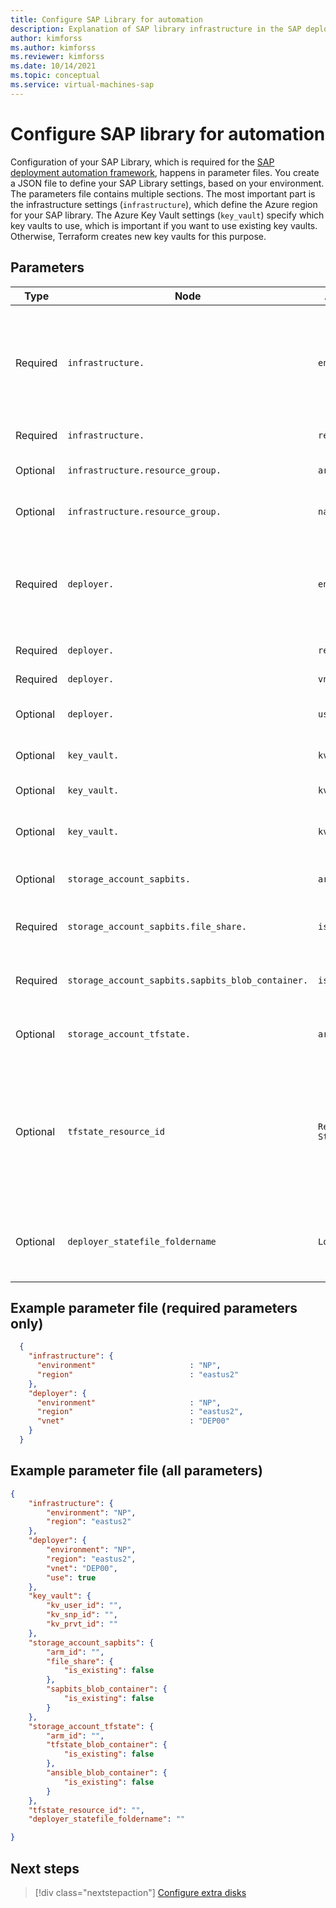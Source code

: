 ```yaml
---
title: Configure SAP Library for automation
description: Explanation of SAP library infrastructure in the SAP deployment automation framework on Azure.
author: kimforss
ms.author: kimforss
ms.reviewer: kimforss
ms.date: 10/14/2021
ms.topic: conceptual
ms.service: virtual-machines-sap
---
```


# Configure SAP library for automation

 Configuration of your SAP Library, which is required for the [SAP deployment automation framework](automation-deployment-framework.md), happens in parameter files. You create a JSON file to define your SAP Library settings, based on your environment. The parameters file contains multiple sections. The most important part is the infrastructure settings (`infrastructure`), which define the Azure region for your SAP library. The Azure Key Vault settings (`key_vault`) specify which key vaults to use, which is important if you want to use existing key vaults. Otherwise, Terraform creates new key vaults for this purpose.

## Parameters

| Type | Node | Attribute | Description |
| ---- | ---- | --------- | ----------- |
| Required | `infrastructure.` | `environment` | A five-character identifier for the workload zone. For example, `PROD` for a production environment and `NP` for a non-production environment. You can also identify environments by a unique Service Principal Name (SPN) or subscription. |
| Required | `infrastructure.` | `region` |  The Azure region in which to deploy the SAP Library. |
| Optional | `infrastructure.resource_group.` | `arm_id` | The Azure resource identifier for the resource group to use for deployment. |
| Optional | `infrastructure.resource_group.` | `name` | The name of the resource group that you want to create and use. |
| Required | `deployer.` | `environment` | The identifier for the [deployer's](automation-deployment-framework.md#deployment-components) environment. Typically, this value is the same as `infrastructure.environment.`. For multi-subscription scenarios, set to a different value as needed. |
| Required | `deployer.` | `region` | The Azure region that your deployer is in. |
| Required | `deployer.` | `vnet` | The designator for your deployer's virtual network. |
| Optional | `deployer.` | `use` | A flag to control if the deployment includes a deployer. |
| Optional | `key_vault.` | `kv_user_id` | The Azure Key Vault resource identifier for the key vault to use. |
| Optional | `key_vault.` | `kv_prvt_id` | The resource identifier of the private key vault to use. |
| Optional | `key_vault.` | `kv_spn_id` | The resource identifier of the private key vault to use that contains Service Principal Name (SPN) details. |
| Optional | `storage_account_sapbits.` | `arm_id` | The resource identifier of the storage account in which to store the SAP binaries. |
| Required | `storage_account_sapbits.file_share.` | `is_existing` | Boolean flag for whether the file share for the SAP media already exists (`true`) or not (`false`). |
| Required | `storage_account_sapbits.sapbits_blob_container.` | `is_existing` | Boolean flag to set whether the Azure Blob Storage container already exists (`true`) or not (`false`). |
| Optional | `storage_account_tfstate.` | `arm_id` | The resource identifier for the storage account in which to store the Terraform state files. |
| Optional | `tfstate_resource_id` | `Remote State` | The resource identifier for the storage account in which to store state files. Typically, the SAP Library execution unit deploys this storage account. The value for this setting is case-sensitive. Use this parameter to move from a local deployment to a remote state file deployment during reinitialization. 
| Optional | `deployer_statefile_foldername` | `Local State` | The relative path from the folder that contains the SAP library JSON parameter file to the folder that contains the deployer's Terraform state file. |

## Example parameter file (required parameters only)

```json
  {
    "infrastructure": {
      "environment"                     : "NP",
      "region"                          : "eastus2"
    },
    "deployer": {
      "environment"                     : "NP",
      "region"                          : "eastus2",
      "vnet"                            : "DEP00"
    }
  }

```

## Example parameter file (all parameters)

```json
{
	"infrastructure": {
		"environment": "NP",
		"region": "eastus2"
	},
	"deployer": {
		"environment": "NP",
		"region": "eastus2",
		"vnet": "DEP00",
		"use": true
	},
	"key_vault": {
		"kv_user_id": "",
		"kv_snp_id": "",
		"kv_prvt_id": ""
	},
	"storage_account_sapbits": {
		"arm_id": "",
		"file_share": {
			"is_existing": false
		},
		"sapbits_blob_container": {
			"is_existing": false
		}
	},
	"storage_account_tfstate": {
		"arm_id": "",
		"tfstate_blob_container": {
			"is_existing": false
		},
		"ansible_blob_container": {
			"is_existing": false
		}
	},
	"tfstate_resource_id": "",
	"deployer_statefile_foldername": ""

}
```

## Next steps

> [!div class="nextstepaction"]
> [Configure extra disks](automation-configure-extra-disks.md)
